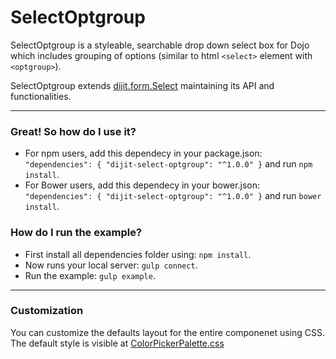 ﻿# SelectOptgroup

SelectOptgroup is a styleable, searchable drop down select box for Dojo which includes grouping of options (similar to html `<select>` element with `<optgroup>`).

SelectOptgroup extends [dijit.form.Select](http://dojotoolkit.org/reference-guide/1.10/dijit/form/Select.html) maintaining its API and functionalities.


---

### Great! So how do I use it?
- For npm users, add this dependecy in your package.json: `"dependencies": { "dijit-select-optgroup": "^1.0.0" }` and run `npm install`.
- For Bower users, add this dependecy in your bower.json: `"dependencies": { "dijit-select-optgroup": "^1.0.0" }` and run `bower install`.

### How do I run the example?
- First install all dependencies folder using: `npm install`.
- Now runs your local server: `gulp connect`.
- Run the example: `gulp example`.

---

### Customization
You can customize the defaults layout for the entire componenet using CSS.
The default style is visible at [ColorPickerPalette.css](ColorPickerPalette.css)
